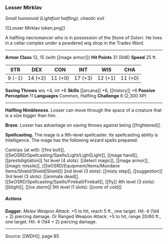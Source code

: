 ### Losser Mirklav
_Small humanoid (Lightfoot halfling), chaotic evil_

![[Losser Mirklav token.png]]

A halfling necromancer who is in possession of the Stone of Golorr. He lives in a cellar complex under a powdered wig shop in the Trades Ward.






---

**Armor Class** 12, 15 (with [[mage armor]])
**Hit Points** 31 (9d6)
**Speed** 25 ft.

| STR     | DEX     | CON     | INT     | WIS     | CHA     |
|---------|---------|---------|---------|---------|---------|
| 9 (-1) | 14 (+2) | 11 (+0) | 17 (+3) | 12 (+1) | 11 (+0) |

**Saving Throws** wis +4, int +6
**Skills** [[arcana]] +6, [[history]] +6
**Passive Perception** 11
**Languages** Common, Halfling
**Challenge** 6 (2,300 XP)

---

**Halfling Nimbleness**. Losser can move through the space of a creature that is a size bigger than him.

**Brave**. Losser has advantage on saving throws against being [[frightened]].

**Spellcasting.** The mage is a 9th-level spellcaster. Its spellcasting ability is Intelligence. The mage has the following wizard spells prepared:

Cantrips (at will): [[fire bolt]], [[5eOSRD/Spellcasting/Spells/Light/Light|Light]], [[mage hand]], [[prestidigitation]]
1st level (4 slots): [[detect magic]], [[mage armor]], [[magic missile]], [[5eOSRD/Equipment/Items/Mundane Items/Shield/Shield|Shield]]
2nd level (3 slots): [[misty step]], [[suggestion]]
3rd level (3 slots): [[animate dead]], [[5eOSRD/Spellcasting/Spells/Fireball/Fireball]], [[fly]]
4th level (3 slots): [[blight]], [[ice storm]]
5th level (1 slots): [[cone of cold]]

##### Actions
**Dagger**. _Melee Weapon Attack:_ +5 to hit, reach 5 ft., one target. Hit: 4 (1d4 + 2) piercing damage. Or Ranged Weapon Attack: +5 to hit, range 20/60 ft., one target. Hit: 4 (1d4 + 2) piercing damage.


---

Source: [[WDH]], page 85